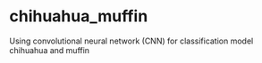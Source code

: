 # chihuahua_muffin
Using convolutional neural network (CNN) for classification model chihuahua and muffin
